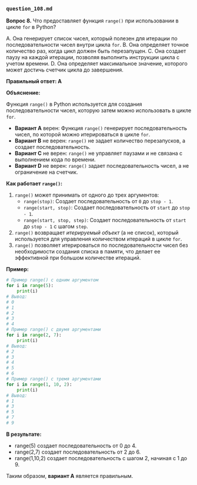 
### `question_108.md`

**Вопрос 8.** Что предоставляет функция `range()` при использовании в цикле `for` в Python?

A. Она генерирует список чисел, который полезен для итерации по последовательности чисел внутри цикла `for`.
B. Она определяет точное количество раз, когда цикл должен быть перезапущен.
C. Она создает паузу на каждой итерации, позволяя выполнить инструкции цикла с учетом времени.
D. Она определяет максимальное значение, которого может достичь счетчик цикла до завершения.

**Правильный ответ: A**

**Объяснение:**

Функция `range()` в Python используется для создания последовательности чисел, которую затем можно использовать в цикле `for`.

*   **Вариант A** верен: Функция `range()` генерирует последовательность чисел, по которой можно итерироваться в цикле `for`.
*   **Вариант B** не верен: `range()` не задает количество перезапусков, а создает последовательность.
*   **Вариант C** не верен: `range()` не управляет паузами и не связана с выполнением кода по времени.
*   **Вариант D** не верен: `range()` задает последовательность чисел, а не ограничение на счетчик.

**Как работает `range()`:**

1.  `range()` может принимать от одного до трех аргументов:
    *   `range(stop)`: Создает последовательность от `0` до `stop - 1`.
    *   `range(start, stop)`: Создает последовательность от `start` до `stop - 1`.
    *   `range(start, stop, step)`: Создает последовательность от `start` до `stop - 1` с шагом `step`.
2.  `range()` возвращает *итерируемый объект* (а не список), который используется для управления количеством итераций в цикле `for`.
3.  `range()` позволяет итерироваться по последовательности чисел без необходимости создания списка в памяти, что делает ее эффективной при большом количестве итераций.

**Пример:**

```python
# Пример range() с одним аргументом
for i in range(5):
    print(i)
# Вывод:
# 0
# 1
# 2
# 3
# 4
# Пример range() с двумя аргументами
for i in range(2, 7):
    print(i)
# Вывод:
# 2
# 3
# 4
# 5
# 6
# Пример range() с тремя аргументами
for i in range(1, 10, 2):
    print(i)
# Вывод:
# 1
# 3
# 5
# 7
# 9
```
**В результате:**
* range(5) создает последовательность от 0 до 4.
* range(2,7) создает последовательность от 2 до 6.
* range(1,10,2) создает последовательность с шагом 2, начиная с 1 до 9.

Таким образом, **вариант A** является правильным.
